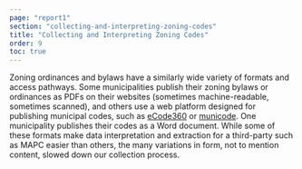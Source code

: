 ```yaml
---
page: "report1"
section: "collecting-and-interpreting-zoning-codes"
title: "Collecting and Interpreting Zoning Codes"
order: 9
toc: true
---
```

Zoning ordinances and bylaws have a similarly wide variety of formats and access pathways. Some municipalities publish their zoning bylaws or ordinances as PDFs on their websites (sometimes machine-readable, sometimes scanned), and others use a web platform designed for publishing municipal codes, such as <a href="https://www.generalcode.com/subscription-services/" class="report-section__link">eCode360</a> or <a href="https://www.municode.com/" class="report-section__link">municode</a>. One municipality publishes their codes as a Word document. While some of these formats make data interpretation and extraction for a third-party such as MAPC easier than others, the many variations in form, not to mention content, slowed down our collection process.